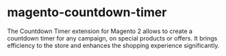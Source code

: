 # magento-countdown-timer
The Countdown Timer extension for Magento 2 allows to create a countdown timer for any campaign, on special products or offers. It brings efficiency to the store and enhances the shopping experience significantly.
